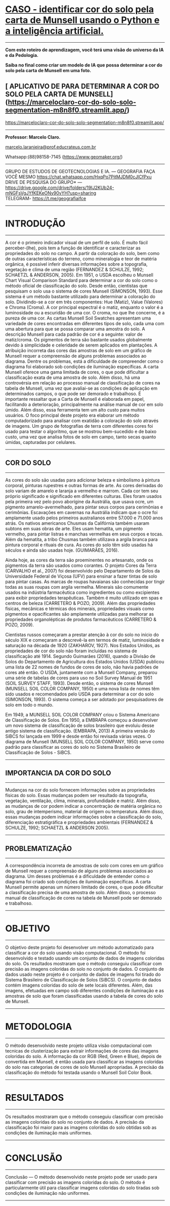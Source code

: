 # **[CASO -  identificar cor do solo pela carta de Munsell usando o Python e a inteligência artificial.](https://www.google.com/url?sa=t&rct=j&q=&esrc=s&source=web&cd=&cad=rja&uact=8&ved=2ahUKEwi3uobiysv7AhVkrZUCHdWoA1MQFnoECAwQAQ&url=https%3A%2F%2Fbdm.unb.br%2Fbitstream%2F10483%2F16494%2F1%2F2016_ThalitaLuziaGuimaraes_tcc.pdf&usg=AOvVaw2pcgmk6duyN8PXmU4heZHK/)**



---


**Com este roteiro de aprendizagem, você terá uma visão do universo da IA e da Pedologia.** 

**Saiba no final como criar um modelo de IA que possa determinar a cor do solo pela carta de Munsell em uma foto.**

## **[ APLICATIVO DE PARA DETERMINAR A COR DO SOLO PELA CARTA DE MUNSELL] (https://marceloclaro-cor-do-solo-solo-segmentation-m8n8f0.streamlit.app/)**
https://marceloclaro-cor-do-solo-solo-segmentation-m8n8f0.streamlit.app/

---
**Professor: Marcelo Claro.**

marcelo.laranjeira@prof.educrateus.com.br

Whatsapp:(88)98158-7145  (https://www.geomaker.org/)


---

GRUPO DE ESTUDOS DE GEOTECNOLOGIAS E IA.   — GEOGRAFIA FAÇA VOCÊ MESMO  https://chat.whatsapp.com/HxqPo7PitMJDM0cJlCfPxu 
DRIVE DE PESQUISA DO GRUPO* — https://drive.google.com/drive/folders/19IJ2KUb24-mNGFsVgJYfKEKeONy90vYH?usp=sharing  
TELEGRAM- https://t.me/geografiaifce  

---



# **INTRODUÇÃO**

---


A cor é o primeiro indicador visual de um perfil de solo. É muito fácil perceber-(lhe), pois tem a função de identificar e caracterizar as propriedades do solo no campo.
A partir da coloração do solo, bem como de outras características do terreno, como mineralogia e teor de matéria orgânica, é possível inferir diversas informações sobre a topografia, vegetação e clima de uma região (FERNANDEZ & SCHULZE, 1992; SCHAETZL & ANDERSON, 2005).
Em 1951, o USDA escolheu o Munsell Chart Visual Comparison Standard para determinar a cor do solo como o método oficial de classificação do solo. Desde então, cientistas que pesquisam o solo usa o sistema de cores Munsell (SIMONSON, 1993). Esse sistema  é um método bastante utilizado para determinar a coloração do solo. Dividindo-se  a cor em três componentes: Hue (Matiz), Value (Valores) e Chroma (Croma). A cor principal espectral é o matiz, enquanto o valor é a luminosidade ou a escuridão de uma cor. O croma, no que lhe concerne, é a pureza de uma cor. 
As cartas Munsell Soil Swatches apresentam uma variedade de cores encontradas em diferentes tipos de solo, cada uma com uma abertura para que se possa comparar uma amostra do solo. A descrição Munsell para cada padrão de cor é a seguinte: valor de matiz/croma. Os pigmentos de terra são bastante usados globalmente devido à simplicidade e celeridade de serem aplicados em plantações.
A atribuição incorreta das cores das amostras de solo em um gráfico de Munsell requer a compreensão de alguns problemas associados ao diagrama. Dentre os problemas, está a dificuldade de compreender como o diagrama foi elaborado sob condições de iluminação específicas.
A carta Munsell oferece uma gama limitada de cores, o que pode dificultar a classificação exata de uma amostra de solo. Além disso, há uma controvérsia em relação ao processo manual de classificação de cores na tabela de Munsell, uma vez que avaliai-se as condições de aplicação em determinados campos, o que pode ser demorado e trabalhoso.  É importante ressaltar que a Carta de Munsell é elaborada em papel, facilitando a deterioração, principalmente na análise manual de cor em solo úmido. Além disso, essa ferramenta tem um alto custo para muitos usuários. 
O foco principal deste projeto era elaborar um método computadorizado para analisar com exatidão a coloração do solo através de imagens. Um grupo de fotografias de terra com diferentes cores foi usado para testar o algoritmo, que se mostrou bem-sucedido e de baixo custo, uma vez que analisa fotos de solo em campo, tanto secas quanto úmidas, capturadas por celulares.


---

## **COR DO SOLO**

---


As cores do solo são usadas para adicionar beleza e simbolismo à pintura corporal, pinturas rupestres e outras formas de arte. As cores derivadas do solo variam de amarelo e laranja a vermelho e marrom. Cada cor tem seu próprio significado e significado em diferentes culturas. Eles foram usados ​​pela primeira vez pelo povo aborígine da Austrália, que usava ocre, um pigmento amarelo-avermelhado, para pintar seus corpos para cerimônias e cerimônias. Escavações em cavernas na Austrália indicam que o ocre foi amplamente usado pelos primeiros australianos entre 57.000 e 71.000 anos atrás. Os nativos americanos Chusmas da Califórnia também usaram subtons em suas obras de arte. Eles usam hematita, um pigmento vermelho, para pintar listras e manchas vermelhas em seus corpos e tocas. Além da hematita, a tribo Chusmas também utilizava a argila branca para pintura corporal e rituais de cura. As cores do solo têm sido usadas há séculos e ainda são usadas hoje. (GUIMARÃES, 2016).


Ainda hoje, as cores da terra são proeminentes no artesanato, onde os pigmentos da terra são usados ​​como corantes. O projeto Cores da Terra (CARVALHO et al., 2007) foi desenvolvido pelo Departamento de Solos da Universidade Federal de Viçosa (UFV) para ensinar a fazer tintas de solo para pintar casas. As marcas de roupas havaianas são conhecidas por tingir todas as suas roupas com argila vermelha. Minerais são comumente usados ​​na indústria farmacêutica como ingredientes ou como excipientes para exibir propriedades terapêuticas. Também é muito utilizado em spas e centros de beleza (CARRETERO & POZO, 2009). Além das propriedades físicas, mecânicas e térmicas dos minerais, propriedades visuais como pigmentos e opacificantes são amplamente utilizadas para melhorar as propriedades organolépticas de produtos farmacêuticos (CARRETERO & POZO, 2009).

Cientistas russos começaram a prestar atenção à cor do solo no início do século XIX e começaram a descrevê-la em termos de matiz, luminosidade e saturação na década de 1920 (ZAKHAROV, 1927). Nos Estados Unidos, as propriedades de cor do solo não foram incluídas no sistema de classificação até 1914. Segundo Guimarães (2016), quando a Divisão de Solos do Departamento de Agricultura dos Estados Unidos (USDA) publicou uma lista de 22 nomes de fundos de cores de solo, não havia padrões de cores até então. O USDA, juntamente com a Munsell Company, preparou uma série de tabelas de cores para uso no Soil Survey Manual de 1951 (SOIL SURVEY STAFF, 1993). Desde então, o sistema de cores Munsell (MUNSELL SOIL COLOR COMPANY, 1950) e uma nova lista de nomes têm sido usados ​​e recomendados pelo USDA para determinar a cor do solo (SIMONSON, 1993). O sistema começa a ser adotado por pesquisadores de solo em todo o mundo.

Em 1949, a MUNSELL SOIL COLOR COMPANY criou o Sistema Americano de Classificação de Solos. Em 1950, a EMBRAPA começou a desenvolver um novo sistema de classificação de solos brasileiro que evoluiu desse antigo sistema de classificação. (EMBRAPA, 2013) A primeira versão do SiBCS foi lançada em 1999 e desde então foi revisada várias vezes. O diagrama de Munsell (MUNSELL SOIL COLOR COMPANY, 1950) serve como padrão para classificar as cores do solo no Sistema Brasileiro de Classificação de Solos - SiBCS.


---


## **IMPORTANCIA DA COR DO SOLO**

---


Mudanças na cor do solo fornecem informações sobre as propriedades físicas do solo. Essas mudanças podem ser resultado da topografia, vegetação, ventilação, clima, minerais, profundidade e matriz. Além disso, as mudanças de cor podem indicar a concentração de matéria orgânica no solo, grau de intemperismo, material de origem ou temperatura. Além disso, essas mudanças podem indicar informações sobre a classificação do solo, diferenciação estratigráfica e propriedades ambientais (FERNANDEZ & SCHULZE, 1992; SCHAETZL & ANDERSON 2005).

--- 


## **PROBLEMATIZAÇÃO**

---
A correspondência incorreta de amostras de solo com cores em um gráfico de Munsell requer a compreensão de alguns problemas associados ao diagrama. Um desses problemas é a dificuldade de entender como o diagrama foi criado sob condições de iluminação específicas. A carta Munsell permite apenas um número limitado de cores, o que pode dificultar a classificação precisa de uma amostra de solo. Além disso, o processo manual de classificação de cores na tabela de Munsell pode ser demorado e trabalhoso.


---

# **OBJETIVO**

---

O objetivo deste projeto foi desenvolver um método automatizado para classificar a cor do solo usando visão computacional. O método foi desenvolvido e testado usando um conjunto de dados de imagens coloridas do solo. Os resultados mostraram que o método conseguiu classificar com precisão as imagens coloridas do solo no conjunto de dados.
O conjunto de dados usado neste projeto é o conjunto de dados de imagens foi tirado do Sistema Brasileiro de Classificação de Solos (SiBCS). O conjunto de dados contém imagens coloridas do solo de sete locais diferentes. Além, das imagens, efetuadas em campo sob diferentes condições de iluminação e as amostras de solo que foram classificadas usando a tabela de cores do solo de Munsell.

---

# **METODOLOGIA**

---

O método desenvolvido neste projeto utiliza visão computacional com tecnicas de clusterização para extrair informações de cores das imagens coloridas do solo. A informação da cor RGB (Red, Green e Blue), depois de convertida em Munsell, é então usada para classificar as imagens coloridas do solo nas categorias de cores de solo Munsell apropriadas. A precisão da classificação do método foi testada usando o Munsell Soil Color Book.


---

# **RESULTADOS**

---
Os resultados mostraram que o método conseguiu classificar com precisão as imagens coloridas do solo no conjunto de dados. A precisão da classificação foi maior para as imagens coloridas do solo obtidas sob as condições de iluminação mais uniformes.

---

# **CONCLUSÃO**


---

Conclusão — O método desenvolvido neste projeto pode ser usado para classificar com precisão as imagens coloridas do solo. O método é particularmente útil para classificar imagens coloridas do solo tiradas sob condições de iluminação não uniformes.

---

